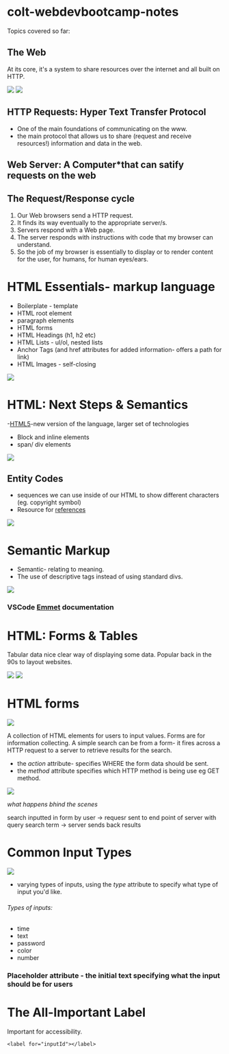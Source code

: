 # colt-webdevbootcamp-notes

Topics covered so far:

## The Web

At its core, it's a system to share resources over the internet and all built on HTTP.

<img src="./assets/Screenshot 2021-01-11 at 16.19.49.png" />

<img src="./assets/Screenshot 2021-01-11 at 16.20.49.png" />

## HTTP Requests: Hyper Text Transfer Protocol

- One of the main foundations of communicating on the www.
- the main protocol that allows us to share (request and receive resources!) information and data in the web.

## Web Server: A Computer\*that can satify requests on the web

## The Request/Response cycle

1. Our Web browsers send a HTTP request.
2. It finds its way eventually to the appropriate server/s.
3. Servers respond with a Web page.
4. The server responds with instructions with code that my browser can understand.
5. So the job of my browser is essentially to display or to render content for the user, for humans, for human eyes/ears.

# HTML Essentials- markup language

- Boilerplate - template
- HTML root element
- paragraph elements
- HTML forms
- HTML Headings (h1, h2 etc)
- HTML Lists - ul/ol, nested lists
- Anchor Tags (and href attributes for added information- offers a path for link)
- HTML Images - self-closing

<img src="./assets/Screenshot 2021-01-11 at 17.20.30.png" />

# HTML: Next Steps & Semantics

-<a href="https://html.spec.whatwg.org/">HTML5</a>-new version of the language, larger set of technologies

- Block and inline elements
- span/ div elements

<img src="./assets/Screenshot 2021-01-11 at 18.02.04.png" />

## Entity Codes

- sequences we can use inside of our HTML to show different characters (eg. copyright symbol)
- Resource for <a href="https://dev.w3.org/html5/html-author/charref">references</a>

<img src="./assets/Screenshot 2021-01-11 at 18.34.33.png" />

# Semantic Markup

- Semantic- relating to meaning.
- The use of descriptive tags instead of using standard divs.

<img src="./assets/Screenshot 2021-01-11 at 18.54.43.png" />

### VSCode <a href ="https://docs.emmet.io/">Emmet</a> documentation

# HTML: Forms & Tables

Tabular data nice clear way of displaying some data. Popular back in the 90s to layout websites.

<img src="./assets/Screenshot 2021-01-11 at 19.28.32.png" />

<img src="./assets/Screenshot 2021-01-11 at 19.32.40.png" />

# HTML forms

<img src="./assets/Screenshot 2021-01-11 at 19.45.05.png" />

A collection of HTML elements for users to input values. Forms are for information collecting. A simple search can be from a form- it fires across a HTTP request to a server to retrieve results for the search.

- the _action_ attribute- specifies WHERE the form data should be sent.
- the _method_ attribute specifies which HTTP method is being use eg GET method.

<img src="./assets/Screenshot 2021-01-11 at 19.59.58.png" />

_what happens bhind the scenes_

search inputted in form by user -> requesr sent to end point of server with query search term -> server sends back results

# Common Input Types

<img src="./assets/Screenshot 2021-01-11 at 20.06.56.png" />

- varying types of inputs, using the _type_ attribute to specify what type of input you'd like.

###### Types of inputs:

- time
- text
- password
- color
- number

### Placeholder attribute - the initial text specifying what the input should be for users

# The All-Important Label

Important for accessibility.

`<label for="inputId"></label>`
